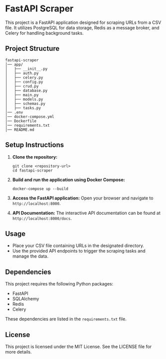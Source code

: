# FastAPI Scraper

This project is a FastAPI application designed for scraping URLs from a CSV file. It utilizes PostgreSQL for data storage, Redis as a message broker, and Celery for handling background tasks.

## Project Structure

```
fastapi-scraper
│── app/
│   ├── __init__.py
│   ├── auth.py
│   ├── celery.py
│   ├── config.py
│   ├── crud.py
│   ├── database.py
│   ├── main.py
│   ├── models.py
│   ├── schemas.py
│   ├── tasks.py
│── .env
│── docker-compose.yml
│── Dockerfile
│── requirements.txt
│── README.md
```

## Setup Instructions

1. **Clone the repository:**

   ```
   git clone <repository-url>
   cd fastapi-scraper
   ```

2. **Build and run the application using Docker Compose:**

   ```
   docker-compose up --build
   ```

3. **Access the FastAPI application:**
   Open your browser and navigate to `http://localhost:8000`.

4. **API Documentation:**
   The interactive API documentation can be found at `http://localhost:8000/docs`.

## Usage

- Place your CSV file containing URLs in the designated directory.
- Use the provided API endpoints to trigger the scraping tasks and manage the data.

## Dependencies

This project requires the following Python packages:

- FastAPI
- SQLAlchemy
- Redis
- Celery

These dependencies are listed in the `requirements.txt` file.

## License

This project is licensed under the MIT License. See the LICENSE file for more details.
